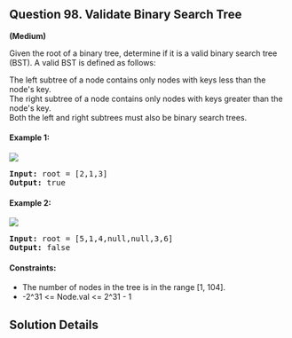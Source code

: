 ## Question 98.   Validate Binary Search Tree
**(Medium)**  

Given the root of a binary tree, determine if it is a valid binary search tree (BST).
A valid BST is defined as follows:

The left subtree of a node contains only nodes with keys less than the node's key.<br>
The right subtree of a node contains only nodes with keys greater than the node's key.<br>
Both the left and right subtrees must also be binary search trees.<br>

#### Example 1:
<img src="https://assets.leetcode.com/uploads/2020/12/01/tree1.jpg">
<pre>
<b>Input:</b> root = [2,1,3]
<b>Output:</b> true 
</pre>

#### Example 2:
<img src="https://assets.leetcode.com/uploads/2020/12/01/tree2.jpg">
<pre>
<b>Input:</b> root = [5,1,4,null,null,3,6]
<b>Output:</b> false
</pre>

#### Constraints:

* The number of nodes in the tree is in the range [1, 104].
* -2^31 <= Node.val <= 2^31 - 1


## Solution Details
